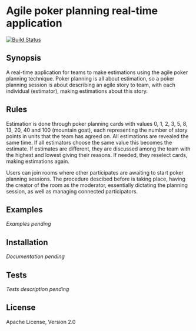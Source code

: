 # Agile poker planning real-time application

[![Build Status](https://travis-ci.org/gdyrrahitis/pcard.svg?branch=features)](https://travis-ci.org/gdyrrahitis/pcard)

## Synopsis

A real-time application for teams to make estimations using the agile poker planning technique.
Poker planning is all about estimation, so a poker planning session is about describing an agile story to team, with each individual (estimator), making estimations about this story.

## Rules
Estimation is done through poker planning cards with values 0, 1, 2, 3, 5, 8, 13, 20, 40 and 100 (mountain goat), each representing the number of story points in units that the team has agreed on. All estimations are revealed the same time.
If all estimators choose the same value this becomes the estimate. If estimates are different, they are discussed among the team with the highest and lowest giving their reasons. 
If needed, they reselect cards, making estimations again.

Users can join rooms where other participates are awaiting to start poker planning sessions. The procedure descibed before is taking place, having the creator of the room as the moderator, essentially dictating the planning session, as well as managing connected participators.

## Examples
*Examples pending*

## Installation
*Documentation pending*

## Tests
*Tests description pending*

## License
Apache License, Version 2.0
